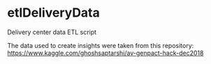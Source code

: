 # etlDeliveryData
 Delivery center data ETL script
 
The data used to create insights were taken from this repository: https://www.kaggle.com/ghoshsaptarshi/av-genpact-hack-dec2018


